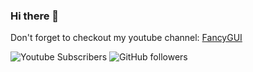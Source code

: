 ### Hi there 👋
Don't forget to checkout my youtube channel: [FancyGUI](https://www.youtube.com/channel/UCqhi7EGTUyv1l4LlyLZbToA)

![Youtube Subscribers](https://img.shields.io/youtube/channel/subscribers/UCqhi7EGTUyv1l4LlyLZbToA) ![GitHub followers](https://img.shields.io/github/followers/gcarrarom?style=social)
<!--
**gcarrarom/gcarrarom** is a ✨ _special_ ✨ repository because its `README.md` (this file) appears on your GitHub profile.

Here are some ideas to get you started:

- 🔭 I’m currently working on ...
- 🌱 I’m currently learning ...
- 👯 I’m looking to collaborate on ...
- 🤔 I’m looking for help with ...
- 💬 Ask me about ...
- 📫 How to reach me: ...
- 😄 Pronouns: ...
- ⚡ Fun fact: ...
-->
